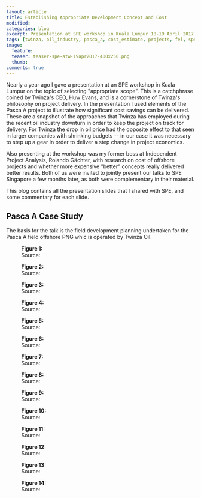 ```yaml
---
layout: article
title: Establishing Appropriate Development Concept and Cost
modified:
categories: blog
excerpt: Presentation at SPE workshop in Kuala Lumpur 18-19 April 2017 on Petroleum Economics - Managing Global Market Realities through Improvement of Values in an Era of Oil Price Volatility.
tags: [twinza, oil_industry, pasca_a, cost_estimate, projects, fel, spe, economics]
image:
  feature: 
  teaser: teaser-spe-atw-19apr2017-400x250.png
  thumb:
comments: true
---
```


Nearly a year ago I gave a presentation at an SPE workshop in Kuala Lumpur on the topic of selecting "appropriate scope". This is a catchphrase coined by Twinza's CEO, Huw Evans, and is a cornerstone of Twinza's philosophy on project delivery. In the presentation I used elements of the Pasca A project to illustrate how significant cost savings can be delivered. These are a snapshot of the approaches that Twinza has employed during the recent oil industry downturn in order to keep the project on track for delivery. For Twinza the drop in oil price had the opposite effect to that seen in larger companies with shrinking budgets -- in our case it was necessary to step up a gear in order to deliver a step change in project economics.

Also presenting at the workshop was my former boss at Independent Project Analysis, Rolando Gächter, with research on cost of offshore projects and whether more expensive "better" concepts really delivered better results. Both of us were invited to jointly present our talks to SPE Singapore a few months later, as both were complementary in their material.

This blog contains all the presentation slides that I shared with SPE, and some commentary for each slide.

## Pasca A Case Study

The basis for the talk is the field development planning undertaken for the Pasca A field offshore PNG whic is operated by Twinza Oil.

<figure>
	<a href="{{ site.url }}/images/18WM01 Peter Kirkham/Slide1.png" data-lightbox="image-1" data-title="">
		<img src="{{ site.url }}/images/18WM01 Peter Kirkham/Slide1.png" alt=""/>
	</a>
	<figcaption><strong>Figure 1: </strong><br/> Source: </figcaption>
</figure>

<figure>
	<a href="{{ site.url }}/images/18WM01 Peter Kirkham/Slide2.png" data-lightbox="image-2" data-title="">
		<img src="{{ site.url }}/images/18WM01 Peter Kirkham/Slide2.png" alt=""/>
	</a>
	<figcaption><strong>Figure 2: </strong><br/> Source: </figcaption>
</figure>

<figure>
	<a href="{{ site.url }}/images/18WM01 Peter Kirkham/Slide3.png" data-lightbox="image-3" data-title="">
		<img src="{{ site.url }}/images/18WM01 Peter Kirkham/Slide3.png" alt=""/>
	</a>
	<figcaption><strong>Figure 3: </strong><br/> Source: </figcaption>
</figure>

<figure>
	<a href="{{ site.url }}/images/18WM01 Peter Kirkham/Slide4.png" data-lightbox="image-4" data-title="">
		<img src="{{ site.url }}/images/18WM01 Peter Kirkham/Slide4.png" alt=""/>
	</a>
	<figcaption><strong>Figure 4: </strong><br/> Source: </figcaption>
</figure>

<figure>
	<a href="{{ site.url }}/images/18WM01 Peter Kirkham/Slide5.png" data-lightbox="image-5" data-title="">
		<img src="{{ site.url }}/images/18WM01 Peter Kirkham/Slide5.png" alt=""/>
	</a>
	<figcaption><strong>Figure 5: </strong><br/> Source: </figcaption>
</figure>

<figure>
	<a href="{{ site.url }}/images/18WM01 Peter Kirkham/Slide6.png" data-lightbox="image-6" data-title="">
		<img src="{{ site.url }}/images/18WM01 Peter Kirkham/Slide6.png" alt=""/>
	</a>
	<figcaption><strong>Figure 6: </strong><br/> Source: </figcaption>
</figure>

<figure>
	<a href="{{ site.url }}/images/18WM01 Peter Kirkham/Slide7.png" data-lightbox="image-7" data-title="">
		<img src="{{ site.url }}/images/18WM01 Peter Kirkham/Slide7.png" alt=""/>
	</a>
	<figcaption><strong>Figure 7: </strong><br/> Source: </figcaption>
</figure>

<figure>
	<a href="{{ site.url }}/images/18WM01 Peter Kirkham/Slide8.png" data-lightbox="image-8" data-title="">
		<img src="{{ site.url }}/images/18WM01 Peter Kirkham/Slide8.png" alt=""/>
	</a>
	<figcaption><strong>Figure 8: </strong><br/> Source: </figcaption>
</figure>

<figure>
	<a href="{{ site.url }}/images/18WM01 Peter Kirkham/Slide9.png" data-lightbox="image-9" data-title="">
		<img src="{{ site.url }}/images/18WM01 Peter Kirkham/Slide9.png" alt=""/>
	</a>
	<figcaption><strong>Figure 9: </strong><br/> Source: </figcaption>
</figure>

<figure>
	<a href="{{ site.url }}/images/18WM01 Peter Kirkham/Slide10.png" data-lightbox="image-10" data-title="">
		<img src="{{ site.url }}/images/18WM01 Peter Kirkham/Slide10.png" alt=""/>
	</a>
	<figcaption><strong>Figure 10: </strong><br/> Source: </figcaption>
</figure>

<figure>
	<a href="{{ site.url }}/images/18WM01 Peter Kirkham/Slide11.png" data-lightbox="image-11" data-title="">
		<img src="{{ site.url }}/images/18WM01 Peter Kirkham/Slide11.png" alt=""/>
	</a>
	<figcaption><strong>Figure 11: </strong><br/> Source: </figcaption>
</figure>

<figure>
	<a href="{{ site.url }}/images/18WM01 Peter Kirkham/Slide12.png" data-lightbox="image-12" data-title="">
		<img src="{{ site.url }}/images/18WM01 Peter Kirkham/Slide12.png" alt=""/>
	</a>
	<figcaption><strong>Figure 12: </strong><br/> Source: </figcaption>
</figure>

<figure>
	<a href="{{ site.url }}/images/18WM01 Peter Kirkham/Slide13.png" data-lightbox="image-13" data-title="">
		<img src="{{ site.url }}/images/18WM01 Peter Kirkham/Slide13.png" alt=""/>
	</a>
	<figcaption><strong>Figure 13: </strong><br/> Source: </figcaption>
</figure>

<figure>
	<a href="{{ site.url }}/images/18WM01 Peter Kirkham/Slide14.png" data-lightbox="image-14" data-title="">
		<img src="{{ site.url }}/images/18WM01 Peter Kirkham/Slide14.png" alt=""/>
	</a>
	<figcaption><strong>Figure 14: </strong><br/> Source: </figcaption>
</figure>
